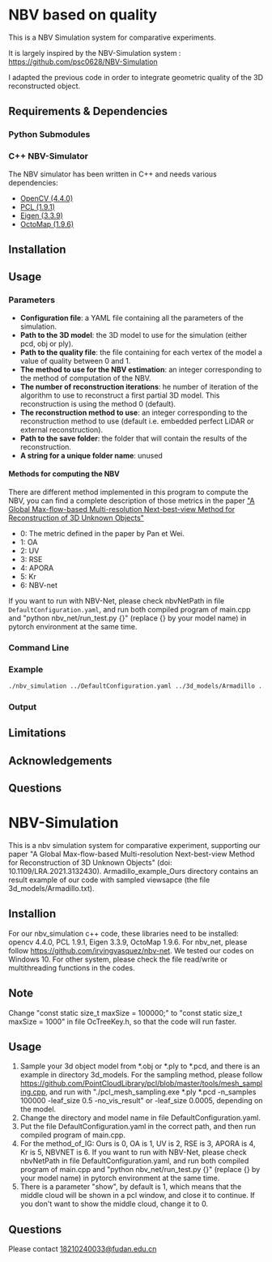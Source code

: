 # NBV based on quality

This is a NBV Simulation system for comparative experiments.

It is largely inspired by the NBV-Simulation system : https://github.com/psc0628/NBV-Simulation

I adapted the previous code in order to integrate geometric quality of the 3D reconstructed object.

## Requirements & Dependencies

### Python Submodules

### C++ NBV-Simulator
The NBV simulator has been written in C++ and needs various dependencies:

- [OpenCV (4.4.0)]()
- [PCL (1.9.1)]()
- [Eigen (3.3.9)]()
- [OctoMap (1.9.6)]()

## Installation

## Usage

### Parameters

- **Configuration file**: a YAML file containing all the parameters of the simulation.
- **Path to the 3D model**: the 3D model to use for the simulation (either pcd, obj or ply).
- **Path to the quality file**: the file containing for each vertex of the model a value of quality between 0 and 1.
- **The method to use for the NBV estimation**: an integer corresponding to the method of computation of the NBV.
- **The number of reconstruction iterations**: he number of iteration of the algorithm to use to reconstruct a first
  partial 3D model. This reconstruction is using the method 0 (default).
- **The reconstruction method to use**: an integer corresponding to the reconstruction method to use (default i.e.
  embedded perfect LiDAR or external reconstruction).
- **Path to the save folder**: the folder that will contain the results of the reconstruction.
- **A string for a unique folder name**: unused

#### Methods for computing the NBV
There are different method implemented in this program to compute the NBV, you can find a complete description of those metrics in the paper ["A Global Max-flow-based
Multi-resolution Next-best-view Method for Reconstruction of 3D Unknown Objects"](https://ieeexplore.ieee.org/document/9635628)

- 0: The metric defined in the paper by Pan et Wei.
- 1: OA
- 2: UV
- 3: RSE
- 4: APORA
- 5: Kr 
- 6: NBV-net

If you want to run with NBV-Net, please check nbvNetPath in file `DefaultConfiguration.yaml`, and run both compiled program of main.cpp
and "python nbv_net/run_test.py {}" (replace {} by your model name) in pytorch environment at the same time.

### Command Line



### Example

```bash
./nbv_simulation ../DefaultConfiguration.yaml ../3d_models/Armadillo ../3d_models/Armadillo.qlt 0 0 0 ../Armadillo_pipeline 2023-07-05
```

### Output

## Limitations

## Acknowledgements

## Questions

# NBV-Simulation

This is a nbv simulation system for comparative experiment, supporting our paper "A Global Max-flow-based
Multi-resolution Next-best-view Method for Reconstruction of 3D Unknown Objects" (doi: 10.1109/LRA.2021.3132430).
Armadillo_example_Ours directory contains an result example of our code with sampled viewsapce (the file
3d_models/Armadillo.txt).

## Installion

For our nbv_simulation c++ code, these libraries need to be installed: opencv 4.4.0, PCL 1.9.1, Eigen 3.3.9, OctoMap
1.9.6.
For nbv_net, please follow https://github.com/irvingvasquez/nbv-net.
We tested our codes on Windows 10. For other system, please check the file read/write or multithreading functions in the
codes.

## Note

Change "const static size_t maxSize = 100000;" to "const static size_t maxSize = 1000" in file OcTreeKey.h, so that the
code will run faster.

## Usage

1. Sample your 3d object model from *.obj or *.ply to *.pcd, and there is an example in directory 3d_models. For the
   sampling method, please follow   https://github.com/PointCloudLibrary/pcl/blob/master/tools/mesh_sampling.cpp, and
   run with "./pcl_mesh_sampling.exe *.ply *.pcd -n_samples 100000 -leaf_size 0.5 -no_vis_result" or -leaf_size 0.0005,
   depending on the model.
2. Change the directory and model name in file DefaultConfiguration.yaml.
3. Put the file DefaultConfiguration.yaml in the correct path, and then run compiled program of main.cpp.
4. For the method_of_IG: Ours is 0, OA is 1, UV is 2, RSE is 3, APORA is 4, Kr is 5, NBVNET is 6. If you want to run
   with NBV-Net, please check nbvNetPath in file DefaultConfiguration.yaml, and run both compiled program of main.cpp
   and "python nbv_net/run_test.py {}" (replace {} by your model name) in pytorch environment at the same time.
5. There is a parameter "show", by default is 1, which means that the middle cloud will be shown in a pcl window, and
   close it to continue. If you don't want to show the middle cloud, change it to 0.

## Questions

Please contact 18210240033@fudan.edu.cn
